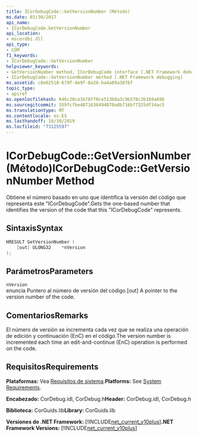```yaml
---
title: ICorDebugCode::GetVersionNumber (Método)
ms.date: 03/30/2017
api_name:
- ICorDebugCode.GetVersionNumber
api_location:
- mscordbi.dll
api_type:
- COM
f1_keywords:
- ICorDebugCode::GetVersionNumber
helpviewer_keywords:
- GetVersionNumber method, ICorDebugCode interface [.NET Framework debugging]
- ICorDebugCode::GetVersionNumber method [.NET Framework debugging]
ms.assetid: c8e02518-679f-4e9f-8a28-ba4a89a3876f
topic_type:
- apiref
ms.openlocfilehash: 646c20ca1b78ff0ce513b8a3c9b578c3b1b9a696
ms.sourcegitcommit: 559fcfbe4871636494870a8b716bf7325df34ac5
ms.translationtype: MT
ms.contentlocale: es-ES
ms.lasthandoff: 10/30/2019
ms.locfileid: "73125597"
---
```

# <a name="icordebugcodegetversionnumber-method"></a><span data-ttu-id="bb6b2-102">ICorDebugCode::GetVersionNumber (Método)</span><span class="sxs-lookup"><span data-stu-id="bb6b2-102">ICorDebugCode::GetVersionNumber Method</span></span>

<span data-ttu-id="bb6b2-103">Obtiene el número basado en uno que identifica la versión del código que representa este "ICorDebugCode".</span><span class="sxs-lookup"><span data-stu-id="bb6b2-103">Gets the one-based number that identifies the version of the code that this "ICorDebugCode" represents.</span></span>

## <a name="syntax"></a><span data-ttu-id="bb6b2-104">Sintaxis</span><span class="sxs-lookup"><span data-stu-id="bb6b2-104">Syntax</span></span>

```cpp
HRESULT GetVersionNumber (
    [out] ULONG32    *nVersion
);
```

## <a name="parameters"></a><span data-ttu-id="bb6b2-105">Parámetros</span><span class="sxs-lookup"><span data-stu-id="bb6b2-105">Parameters</span></span>

 `nVersion`  
 <span data-ttu-id="bb6b2-106">enuncia Puntero al número de versión del código.</span><span class="sxs-lookup"><span data-stu-id="bb6b2-106">[out] A pointer to the version number of the code.</span></span>

## <a name="remarks"></a><span data-ttu-id="bb6b2-107">Comentarios</span><span class="sxs-lookup"><span data-stu-id="bb6b2-107">Remarks</span></span>

 <span data-ttu-id="bb6b2-108">El número de versión se incrementa cada vez que se realiza una operación de edición y continuación (EnC) en el código.</span><span class="sxs-lookup"><span data-stu-id="bb6b2-108">The version number is incremented each time an edit-and-continue (EnC) operation is performed on the code.</span></span>

## <a name="requirements"></a><span data-ttu-id="bb6b2-109">Requisitos</span><span class="sxs-lookup"><span data-stu-id="bb6b2-109">Requirements</span></span>

 <span data-ttu-id="bb6b2-110">**Plataformas:** Vea [Requisitos de sistema](../../get-started/system-requirements.md).</span><span class="sxs-lookup"><span data-stu-id="bb6b2-110">**Platforms:** See [System Requirements](../../get-started/system-requirements.md).</span></span>  
  
 <span data-ttu-id="bb6b2-111">**Encabezado:** CorDebug.idl, CorDebug.h</span><span class="sxs-lookup"><span data-stu-id="bb6b2-111">**Header:** CorDebug.idl, CorDebug.h</span></span>  
  
 <span data-ttu-id="bb6b2-112">**Biblioteca:** CorGuids.lib</span><span class="sxs-lookup"><span data-stu-id="bb6b2-112">**Library:** CorGuids.lib</span></span>  
  
 <span data-ttu-id="bb6b2-113">**Versiones de .NET Framework:** [!INCLUDE[net_current_v10plus](../../../../includes/net-current-v10plus-md.md)]</span><span class="sxs-lookup"><span data-stu-id="bb6b2-113">**.NET Framework Versions:** [!INCLUDE[net_current_v10plus](../../../../includes/net-current-v10plus-md.md)]</span></span>
